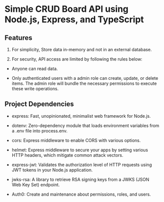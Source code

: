 # Simple CRUD Board API using Node.js, Express, and TypeScript

## Features

1. For simplicity, Store data in-memory and not in an external database.

2. For security, API access are limited by following the rules below:

- Anyone can read data.

- Only authenticated users with a admin role can create, update, or delete items. The admin role will bundle the necessary permissions to execute these write operations.

## Project Dependencies

- express: Fast, unopinionated, minimalist web framework for Node.js.

- dotenv: Zero-dependency module that loads environment variables from a .env file into process.env.

- cors: Express middleware to enable CORS with various options.

- helmet: Express middleware to secure your apps by setting various HTTP headers, which mitigate common attack vectors.

- express-jwt: Validates the authorization level of HTTP requests using JWT tokens in your Node.js application.

- jwks-rsa: A library to retrieve RSA signing keys from a JWKS (JSON Web Key Set) endpoint.

- Auth0: Create and maintenance about permissions, roles, and users.
